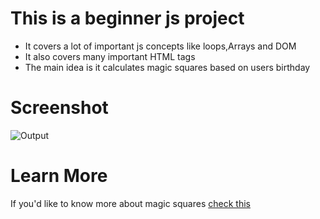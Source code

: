 # This is a beginner js project

- It covers a lot of important js concepts like loops,Arrays and DOM 
- It also covers many important HTML tags 
- The main idea is it calculates magic squares based on users birthday 
# Screenshot
 ![Output](https://user-images.githubusercontent.com/66371186/135962143-6cacaf08-bcd0-47f0-b5df-487e34b0847b.png)
 
 # Learn More
If you'd like to know more about magic squares [check this](https://createyourbirthdaymagicsquare.web.app/)

